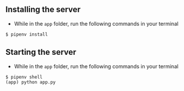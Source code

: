 ## Installing the server
- While in the `app` folder, run the following commands in your terminal 
```
$ pipenv install
```

## Starting the server
- While in the `app` folder, run the following commands in your terminal 
```
$ pipenv shell
(app) python app.py
```